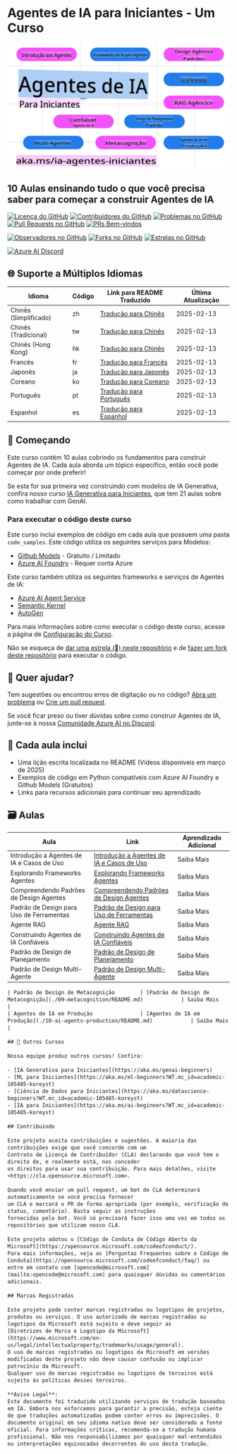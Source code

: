 # Agentes de IA para Iniciantes - Um Curso

![IA Generativa para Iniciantes](../../translated_images/repo-thumbnail.fdd5f487bb7274d4a08459d76907ec4914de268c99637e9af082b1d3eb0730e2.pt.png?WT.mc_id=academic-105485-koreyst)

## 10 Aulas ensinando tudo o que você precisa saber para começar a construir Agentes de IA

[![Licença do GitHub](https://img.shields.io/github/license/microsoft/ai-agents-for-beginners.svg)](https://github.com/microsoft/ai-agents-for-beginners/blob/master/LICENSE?WT.mc_id=academic-105485-koreyst)
[![Contribuidores do GitHub](https://img.shields.io/github/contributors/microsoft/ai-agents-for-beginners.svg)](https://GitHub.com/microsoft/ai-agents-for-beginners/graphs/contributors/?WT.mc_id=academic-105485-koreyst)
[![Problemas no GitHub](https://img.shields.io/github/issues/microsoft/ai-agents-for-beginners.svg)](https://GitHub.com/microsoft/ai-agents-for-beginners/issues/?WT.mc_id=academic-105485-koreyst)
[![Pull Requests no GitHub](https://img.shields.io/github/issues-pr/microsoft/ai-agents-for-beginners.svg)](https://GitHub.com/microsoft/ai-agents-for-beginners/pulls/?WT.mc_id=academic-105485-koreyst)
[![PRs Bem-vindos](https://img.shields.io/badge/PRs-welcome-brightgreen.svg?style=flat-square)](http://makeapullrequest.com?WT.mc_id=academic-105485-koreyst)

[![Observadores no GitHub](https://img.shields.io/github/watchers/microsoft/ai-agents-for-beginners.svg?style=social&label=Watch)](https://GitHub.com/microsoft/ai-agents-for-beginners/watchers/?WT.mc_id=academic-105485-koreyst)
[![Forks no GitHub](https://img.shields.io/github/forks/microsoft/ai-agents-for-beginners.svg?style=social&label=Fork)](https://GitHub.com/microsoft/ai-agents-for-beginners/network/?WT.mc_id=academic-105485-koreyst)
[![Estrelas no GitHub](https://img.shields.io/github/stars/microsoft/ai-agents-for-beginners.svg?style=social&label=Star)](https://GitHub.com/microsoft/ai-agents-for-beginners/stargazers/?WT.mc_id=academic-105485-koreyst)

[![Azure AI Discord](https://dcbadge.limes.pink/api/server/kzRShWzttr)](https://discord.gg/kzRShWzttr)

## 🌐 Suporte a Múltiplos Idiomas

| Idioma              | Código | Link para README Traduzido                            | Última Atualização |
|---------------------|--------|------------------------------------------------------|--------------------|
| Chinês (Simplificado) | zh    | [Tradução para Chinês](../zh/README.md) | 2025-02-13        |
| Chinês (Tradicional) | tw    | [Tradução para Chinês](../tw/README.md) | 2025-02-13        |
| Chinês (Hong Kong)  | hk    | [Tradução para Chinês](../hk/README.md) | 2025-02-13        |
| Francês            | fr    | [Tradução para Francês](../fr/README.md) | 2025-02-13        |
| Japonês            | ja    | [Tradução para Japonês](../ja/README.md) | 2025-02-13        |
| Coreano            | ko    | [Tradução para Coreano](../ko/README.md) | 2025-02-13        |
| Português          | pt    | [Tradução para Português](../pt/README.md) | 2025-02-13        |
| Espanhol           | es    | [Tradução para Espanhol](../es/README.md) | 2025-02-13        |

## 🌱 Começando

Este curso contém 10 aulas cobrindo os fundamentos para construir Agentes de IA. Cada aula aborda um tópico específico, então você pode começar por onde preferir!

Se esta for sua primeira vez construindo com modelos de IA Generativa, confira nosso curso [IA Generativa para Iniciantes](https://aka.ms/genai-beginners), que tem 21 aulas sobre como trabalhar com GenAI.

### Para executar o código deste curso

Este curso inclui exemplos de código em cada aula que possuem uma pasta `code_samples`. Este código utiliza os seguintes serviços para Modelos:

- [Github Models](https://aka.ms/ai-agents-beginners/github-models) - Gratuito / Limitado
- [Azure AI Foundry](https://aka.ms/ai-agents-beginners/ai-foundry) - Requer conta Azure

Este curso também utiliza os seguintes frameworks e serviços de Agentes de IA:

- [Azure AI Agent Service](https://aka.ms/ai-agents-beginners/ai-agent-service)
- [Semantic Kernel](https://aka.ms/ai-agents-beginners/semantic-kernel)
- [AutoGen](https://aka.ms/ai-agents/autogen)

Para mais informações sobre como executar o código deste curso, acesse a página de [Configuração do Curso](./00-course-setup/README.md).

Não se esqueça de [dar uma estrela (🌟) neste repositório](https://docs.github.com/en/get-started/exploring-projects-on-github/saving-repositories-with-stars?WT.mc_id=academic-105485-koreyst) e de [fazer um fork deste repositório](https://github.com/microsoft/ai-agents-for-beginners/fork) para executar o código.

## 🙏 Quer ajudar?

Tem sugestões ou encontrou erros de digitação ou no código? [Abra um problema](https://github.com/microsoft/ai-agents-for-beginners/issues?WT.mc_id=academic-105485-koreyst) ou [Crie um pull request](https://github.com/microsoft/ai-agents-for-beginners/pulls?WT.mc_id=academic-105485-koreyst).

Se você ficar preso ou tiver dúvidas sobre como construir Agentes de IA, junte-se à nossa [Comunidade Azure AI no Discord](https://discord.gg/kzRShWzttr).

## 📂 Cada aula inclui

- Uma lição escrita localizada no README (Vídeos disponíveis em março de 2025)
- Exemplos de código em Python compatíveis com Azure AI Foundry e Github Models (Gratuitos)
- Links para recursos adicionais para continuar seu aprendizado

## 🗃️ Aulas

| **Aula**                              | **Link**                                   | **Aprendizado Adicional** |
|---------------------------------------|-------------------------------------------|---------------------------|
| Introdução a Agentes de IA e Casos de Uso | [Introdução a Agentes de IA e Casos de Uso](./01-intro-to-ai-agents/README.md)  | Saiba Mais               |
| Explorando Frameworks Agentes         | [Explorando Frameworks Agentes](./02-explore-agentic-frameworks/README.md)      | Saiba Mais               |
| Compreendendo Padrões de Design Agentes | [Compreendendo Padrões de Design Agentes](./03-agentic-design-patterns/README.md) | Saiba Mais               |
| Padrão de Design para Uso de Ferramentas | [Padrão de Design para Uso de Ferramentas](./04-tool-use/README.md)             | Saiba Mais               |
| Agente RAG                            | [Agente RAG](./05-agentic-rag/README.md)                                       | Saiba Mais               |
| Construindo Agentes de IA Confiáveis   | [Construindo Agentes de IA Confiáveis](./06-building-trustworthy-agents/README.md) | Saiba Mais           |
| Padrão de Design de Planejamento      | [Padrão de Design de Planejamento](./07-planning-design/README.md)             | Saiba Mais               |
| Padrão de Design Multi-Agente         | [Padrão de Design Multi-Agente](./08-multi-agent/README.md)                    | Saiba Mais               |
```
| Padrão de Design de Metacognição        | [Padrão de Design de Metacognição](./09-metacognition/README.md)            | Saiba Mais         |
| Agentes de IA em Produção               | [Agentes de IA em Produção](./10-ai-agents-production/README.md)            | Saiba Mais         |

## 🎒 Outros Cursos

Nossa equipe produz outros cursos! Confira:

- [IA Generativa para Iniciantes](https://aka.ms/genai-beginners)
- [ML para Iniciantes](https://aka.ms/ml-beginners?WT.mc_id=academic-105485-koreyst)
- [Ciência de Dados para Iniciantes](https://aka.ms/datascience-beginners?WT.mc_id=academic-105485-koreyst)
- [IA para Iniciantes](https://aka.ms/ai-beginners?WT.mc_id=academic-105485-koreyst)

## Contribuindo

Este projeto aceita contribuições e sugestões. A maioria das contribuições exige que você concorde com um
Contrato de Licença de Contribuidor (CLA) declarando que você tem o direito de, e realmente está, nos conceder
os direitos para usar sua contribuição. Para mais detalhes, visite <https://cla.opensource.microsoft.com>.

Quando você enviar um pull request, um bot do CLA determinará automaticamente se você precisa fornecer
um CLA e marcará o PR de forma apropriada (por exemplo, verificação de status, comentário). Basta seguir as instruções
fornecidas pelo bot. Você só precisará fazer isso uma vez em todos os repositórios que utilizam nosso CLA.

Este projeto adotou o [Código de Conduta de Código Aberto da Microsoft](https://opensource.microsoft.com/codeofconduct/).
Para mais informações, veja as [Perguntas Frequentes sobre o Código de Conduta](https://opensource.microsoft.com/codeofconduct/faq/) ou
entre em contato com [opencode@microsoft.com](mailto:opencode@microsoft.com) para quaisquer dúvidas ou comentários adicionais.

## Marcas Registradas

Este projeto pode conter marcas registradas ou logotipos de projetos, produtos ou serviços. O uso autorizado de marcas registradas ou logotipos da Microsoft está sujeito e deve seguir as 
[Diretrizes de Marca e Logotipo da Microsoft](https://www.microsoft.com/en-us/legal/intellectualproperty/trademarks/usage/general).
O uso de marcas registradas ou logotipos da Microsoft em versões modificadas deste projeto não deve causar confusão ou implicar patrocínio da Microsoft.
Qualquer uso de marcas registradas ou logotipos de terceiros está sujeito às políticas desses terceiros.

**Aviso Legal**:  
Este documento foi traduzido utilizando serviços de tradução baseados em IA. Embora nos esforcemos para garantir a precisão, esteja ciente de que traduções automatizadas podem conter erros ou imprecisões. O documento original em seu idioma nativo deve ser considerado a fonte oficial. Para informações críticas, recomenda-se a tradução humana profissional. Não nos responsabilizamos por quaisquer mal-entendidos ou interpretações equivocadas decorrentes do uso desta tradução.